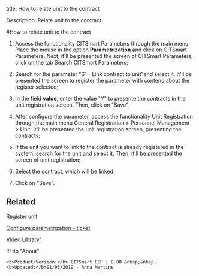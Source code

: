 title: How to relate unit to the contract

Description: Relate unit to the contract

#How to relate unit to the contract

1.  Access the functionality CITSmart Parameters through the main menu. Place the mouse in the option **Parametrization** and click on CITSmart Parameters. Next, it'll be presented the screen of CITSmart Parameters, click on the tab Search CITSmart Parameters;

2.  Search for the parameter "61 - Link contract to unit"and select it. It'll be presented the screen to register the parameter with contend about the register selected;

3.  In the field **value**, enter the value "Y" to presente the contracts in the unit registration screen. Then, click on "Save";

4.  After configure the parameter, access the functionality Unit Registration through the main menu General Registration \> Personnel Management \> Unit. It'll be presented the unit registration screen, presenting the contracts;

5.  If the unit you want to link to the contract is already registered in the system, search for the unit and select it. Then, it'll be presented the screen of unit registration;

6.  Select the contract, which will be linked;

7.  Click on "Save".

Related
-------

[Register unit](https://docs-dev.citsmart.com/en/site/citsmart-esp-8/4-platform-administration/region-and-language/register-unit.html)

[Configure parametrization - ticket](https://docs-dev.citsmart.com/en/site/citsmart-esp-8/4-platform-administration/parameters-list/configure-parametrization-ticket.html)


<i class='fa fa-youtube-play  fa-2x' style='color:#97ce17;vertical-align: middle;'> </i> [Video Library](https://www.youtube.com/playlist?list=PLB5qK2uzf2RNemh0QXhtOXntvZ6G6o2B_)'

!!! tip "About"

    <b>Product/Version:</b> CITSmart ESP | 8.00 &nbsp;&nbsp;
    <b>Updated:</b>01/03/2019 - Anna Martins
